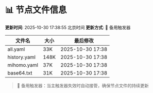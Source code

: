 # 📊 节点文件信息

**更新时间**: 2025-10-30 17:38:55 北京时间
**更新方式**: 🔄 备用触发器

| 文件名 | 大小 | 最后修改 |
|--------|------|----------|
| all.yaml | 33K | 2025-10-30 17:38 |
| history.yaml | 148K | 2025-10-30 17:38 |
| mihomo.yaml | 37K | 2025-10-30 17:38 |
| base64.txt | 31K | 2025-10-30 17:38 |

> 🔄 备用触发器：当主触发器失效时自动接管，确保节点文件的持续更新
